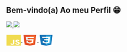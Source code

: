 ## Bem-vindo(a) Ao meu Perfil 😁

 <div>
   <a href="https://github.com/matheus-richard">
   <img height="155em" src="https://github-readme-stats.vercel.app/api?username=matheus-richard&show_icons=true&theme=tokyonight&include_all_commits=true&count_private=true"/>
   <img height="155em" src="https://github-readme-stats.vercel.app/api/top-langs/?username=matheus-richard&layout=compact&langs_count=6&theme=tokyonight"/>
</div>
<div style="display: inline_block"><br>
  <img align="center" alt="Js" height="30" width="40" src="https://raw.githubusercontent.com/devicons/devicon/master/icons/javascript/javascript-plain.svg ">
  <img align="center" alt="HTML" height="30" width="40" src="https://raw.githubusercontent.com/devicons/devicon/master/icons/html5/html5-original.svg ">
  <img align="center" alt="CSS" height="30" width="40" src="https://raw.githubusercontent.com/devicons/devicon/master/icons/css3/css3-original.svg ">
</div>
